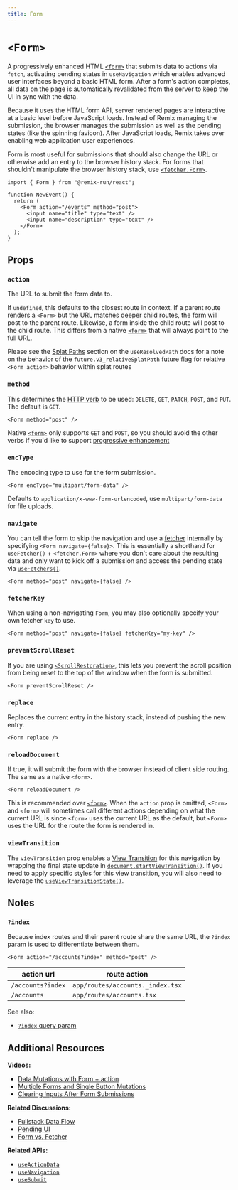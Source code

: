 ```yaml
---
title: Form
---
```


# `<Form>`

A progressively enhanced HTML [`<form>`][form_element] that submits data to actions via `fetch`, activating pending states in `useNavigation` which enables advanced user interfaces beyond a basic HTML form. After a form's action completes, all data on the page is automatically revalidated from the server to keep the UI in sync with the data.

Because it uses the HTML form API, server rendered pages are interactive at a basic level before JavaScript loads. Instead of Remix managing the submission, the browser manages the submission as well as the pending states (like the spinning favicon). After JavaScript loads, Remix takes over enabling web application user experiences.

Form is most useful for submissions that should also change the URL or otherwise add an entry to the browser history stack. For forms that shouldn't manipulate the browser history stack, use [`<fetcher.Form>`][fetcher_form].

```tsx
import { Form } from "@remix-run/react";

function NewEvent() {
  return (
    <Form action="/events" method="post">
      <input name="title" type="text" />
      <input name="description" type="text" />
    </Form>
  );
}
```

## Props

### `action`

The URL to submit the form data to.

If `undefined`, this defaults to the closest route in context. If a parent route renders a `<Form>` but the URL matches deeper child routes, the form will post to the parent route. Likewise, a form inside the child route will post to the child route. This differs from a native [`<form>`][form_element] that will always point to the full URL.

<docs-info>Please see the [Splat Paths][relativesplatpath] section on the `useResolvedPath` docs for a note on the behavior of the `future.v3_relativeSplatPath` future flag for relative `<Form action>` behavior within splat routes</docs-info>

### `method`

This determines the [HTTP verb][http_verb] to be used: `DELETE`, `GET`, `PATCH`, `POST`, and `PUT`. The default is `GET`.

```tsx
<Form method="post" />
```

Native [`<form>`][form_element] only supports `GET` and `POST`, so you should avoid the other verbs if you'd like to support [progressive enhancement][progressive_enhancement]

### `encType`

The encoding type to use for the form submission.

```tsx
<Form encType="multipart/form-data" />
```

Defaults to `application/x-www-form-urlencoded`, use `multipart/form-data` for file uploads.

### `navigate`

You can tell the form to skip the navigation and use a [fetcher][use_fetcher] internally by specifying `<Form navigate={false}>`. This is essentially a shorthand for `useFetcher()` + `<fetcher.Form>` where you don't care about the resulting data and only want to kick off a submission and access the pending state via [`useFetchers()`][use_fetchers].

```tsx
<Form method="post" navigate={false} />
```

### `fetcherKey`

When using a non-navigating `Form`, you may also optionally specify your own fetcher `key` to use.

```tsx
<Form method="post" navigate={false} fetcherKey="my-key" />
```

### `preventScrollReset`

If you are using [`<ScrollRestoration>`][scroll_restoration_component], this lets you prevent the scroll position from being reset to the top of the window when the form is submitted.

```tsx
<Form preventScrollReset />
```

### `replace`

Replaces the current entry in the history stack, instead of pushing the new entry.

```tsx
<Form replace />
```

### `reloadDocument`

If true, it will submit the form with the browser instead of client side routing. The same as a native `<form>`.

```tsx
<Form reloadDocument />
```

This is recommended over [`<form>`][form_element]. When the `action` prop is omitted, `<Form>` and `<form>` will sometimes call different actions depending on what the current URL is since `<form>` uses the current URL as the default, but `<Form>` uses the URL for the route the form is rendered in.

### `viewTransition`

The `viewTransition` prop enables a [View Transition][view-transitions] for this navigation by wrapping the final state update in [`document.startViewTransition()`][document-start-view-transition]. If you need to apply specific styles for this view transition, you will also need to leverage the [`useViewTransitionState()`][use-view-transition-state].

## Notes

### `?index`

Because index routes and their parent route share the same URL, the `?index` param is used to differentiate between them.

```tsx
<Form action="/accounts?index" method="post" />
```

| action url        | route action                     |
| ----------------- | -------------------------------- |
| `/accounts?index` | `app/routes/accounts._index.tsx` |
| `/accounts`       | `app/routes/accounts.tsx`        |

See also:

- [`?index` query param][index_query_param]

## Additional Resources

**Videos:**

- [Data Mutations with Form + action][data_mutations_with_form_action]
- [Multiple Forms and Single Button Mutations][multiple_forms_and_single_button_mutations]
- [Clearing Inputs After Form Submissions][clearing_inputs_after_form_submissions]

**Related Discussions:**

- [Fullstack Data Flow][fullstack_data_flow]
- [Pending UI][pending_ui]
- [Form vs. Fetcher][form_vs_fetcher]

**Related APIs:**

- [`useActionData`][use_action_data]
- [`useNavigation`][use_navigation]
- [`useSubmit`][use_submit]

[use_navigation]: ../hooks/use-navigation
[scroll_restoration_component]: ./scroll-restoration
[index_query_param]: ../guides/index-query-param
[http_verb]: https://developer.mozilla.org/en-US/docs/Web/HTTP/Methods
[form_element]: https://developer.mozilla.org/en-US/docs/Web/HTML/Element/form
[use_action_data]: ../hooks/use-action-data
[use_submit]: ../hooks/use-submit
[data_mutations_with_form_action]: https://www.youtube.com/watch?v=Iv25HAHaFDs&list=PLXoynULbYuEDG2wBFSZ66b85EIspy3fy6
[multiple_forms_and_single_button_mutations]: https://www.youtube.com/watch?v=w2i-9cYxSdc&list=PLXoynULbYuEDG2wBFSZ66b85EIspy3fy6
[clearing_inputs_after_form_submissions]: https://www.youtube.com/watch?v=bMLej7bg5Zo&list=PLXoynULbYuEDG2wBFSZ66b85EIspy3fy6
[fullstack_data_flow]: ../discussion/data-flow
[pending_ui]: ../discussion/pending-ui
[form_vs_fetcher]: ../discussion/form-vs-fetcher
[use_fetcher]: ../hooks/use-fetcher
[use_fetchers]: ../hooks/use-fetchers
[fetcher_form]: ../hooks/use-fetcher#fetcherform
[progressive_enhancement]: ../discussion/progressive-enhancement
[view-transitions]: https://developer.mozilla.org/en-US/docs/Web/API/View_Transitions_API
[document-start-view-transition]: https://developer.mozilla.org/en-US/docs/Web/API/Document/startViewTransition
[use-view-transition-state]: ../hooks/use-view-transition-state
[relativesplatpath]: ../hooks/use-resolved-path#splat-paths
